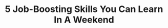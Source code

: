 ---
categories: all_articles
provider_display: "www.fastcompany.com"
provider_name: "www.fastcompany.com"
favicon_url: http://www.fastcompany.com/favicon.ico
title: "5 Job-Boosting Skills You Can Learn In A Weekend"
published: 2015-03-27
source: http://www.fastcompany.com/3044013/work-smart/5-job-boosting-skills-you-can-learn-in-a-weekend
thumbnail: http://b.fastcompany.net/multisite_files/fastcompany/imagecache/620x350/poster/2015/03/3044013-poster-p-1-5-job-boosting-skills-you-can-learn-in-a-weekend.jpg
---
